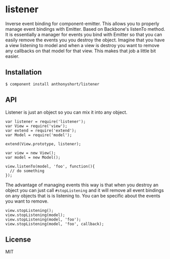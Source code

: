 
# listener

  Inverse event binding for component-emitter. This allows you to properly manage event bindings with Emitter. Based on Backbone's listenTo method. It is essentially a manager for events you bind with Emitter so that you can easily remove the events you you destroy the object. Imagine that you have a view listening to model and when a view is destroy you want to remove any callbacks on that model for that view. This makes that job a little bit easier.

## Installation

    $ component install anthonyshort/listener

## API

Listener is just an object so you can mix it into any object.

    var listener = require('listener');
    var View = require('view');
    var extend = require('extend');
    var Model = require('model');

    extend(View.prototype, listener);

    var view = new View();
    var model = new Model();

    view.listenTo(model, 'foo', function(){
      // do something
    });

The advantage of managing events this way is that when you destroy an object you can just call `#stopListening` and it will
remove all event bindings on any objects that is is listening to. You can be specific about the events you want to remove.

    view.stopListening();
    view.stopListening(model);
    view.stopListening(model, 'foo');
    view.stopListening(model, 'foo', callback);

## License

  MIT
